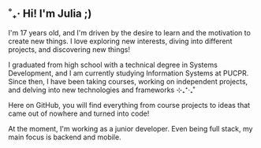 ## ˚₊‧ Hi! I'm Julia ;)

I'm 17 years old, and I'm driven by the desire to learn and the motivation to create new things. I love exploring new interests, diving into different projects, and discovering new things!

I graduated from high school with a technical degree in Systems Development, and I am currently studying Information Systems at PUCPR. Since then, I have been taking courses, working on independent projects, and delving into new technologies and frameworks ⊹₊⁺‧₊˚

Here on GitHub, you will find everything from course projects to ideas that came out of nowhere and turned into code!

At the moment, I'm working as a junior developer. Even being full stack, my main focus is backend and mobile.
